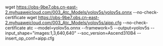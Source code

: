 wget https://obs-9be7.obs.cn-east-2.myhuaweicloud.com/003_Atc_Models/yolov5s/yolov5s.onnx --no-check-certificate
wget https://obs-9be7.obs.cn-east-2.myhuaweicloud.com/003_Atc_Models/yolov5s/aipp.cfg --no-check-certificate
atc --model=yolov5s.onnx --framework=5 --output=yolov5s --input_shape="images:1,3,640,640"  --soc_version=Ascend310B4  --insert_op_conf=aipp.cfg